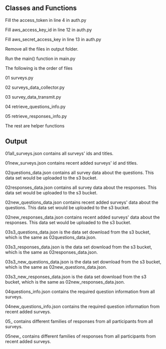 ## Classes and Functions

Fill the access_token in line 4 in auth.py

Fill aws_access_key_id in line 12 in auth.py

Fill aws_secret_access_key in line 13 in auth.py


Remove all the files in output folder.

Run the main() function in main.py

The following is the order of files

01 surveys.py

02 surveys_data_collector.py

03 survey_data_transmit.py

04 retrieve_questions_info.py

05 retrieve_responses_info.py

The rest are helper functions

## Output

01all_surveys.json contains all surveys' ids and titles.

01new_surveys.json contains recent added surveys' id and titles.

02questions_data.json contains all survey data about the questions. This data set would be uploaded to the s3 bucket.

02responses_data.json contains all survey data about the responses. This data set would be uploaded to the s3 bucket.

02new_questions_data.json contains recent added surveys' data about the questions. This data set would be uploaded to the s3 bucket.

02new_responses_data.json contains recent added surveys' data about the responses. This data set would be uploaded to the s3 bucket.

03s3_questions_data.json is the data set download from the s3 bucket, which is the same as 02questions_data.json.

03s3_responses_data.json is the data set download from the s3 bucket, which is the same as 02responses_data.json.

03s3_new_questions_data.json is the data set download from the s3 bucket, which is the same as 02new_questions_data.json.

03s3_new_responses_data.json is the data set download from the s3 bucket, which is the same as 02new_responses_data.json.

04questions_info.json contains the required question information from all surveys.

04new_questions_info.json contains the required question information from recent added surveys.

05_ contains different families of responses from all participants from all surveys.

05new_ contains different families of responses from all participants from recent added surveys.